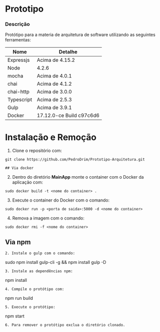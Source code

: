 # Prototipo

### Descrição

Protótipo para a materia de arquitetura de software utilizando as seguintes ferramentas: 

| Nome | Detalhe |
|-------|--------|
| Expressjs | Acima de 4.15.2 |
| Node | 4.2.6
| mocha | Acima de 4.0.1 |
| chai | Acima de 4.1.2 |
| chai-http | Acima de 3.0.0 |
| Typescript | Acima de 2.5.3 |
| Gulp | Acima de 3.9.1 |
| Docker | 17.12.0-ce Build c97c6d6 |

# Instalação e Remoção
1. Clone o repositório com:
```
git clone https://github.com/PedroDrim/Prototipo-Arquitetura.git

## Via docker
```
2. Dentro do diretório **MainApp** monte o container com o Docker da aplicação com: 
```
sudo docker build -t <nome do container> .
```
3. Execute o container do Docker com o comando:
```
sudo docker run -p <porta de saida>:5000 -d <nome do container>
```
4. Remova a imagem com o comando:
```
sudo docker rmi -f <nome do container>
```

## Via npm
```
2. Instale o gulp com o comando: 
```
sudo npm install gulp-cli -g && npm install gulp -D 
```
3. Instale as dependências npm:
```
npm install
```
4. Compile o protótipo com:
```
npm run build
```
5. Execute o protótipo:
```
npm start
```
6. Para remover o protótipo exclua o diretório clonado.
